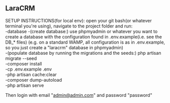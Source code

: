 LaraCRM
--------

SETUP INSTRUCTIONS(for local env): open your git bash(or whatever terminal you're using), navigate to the project folder and run:  
-database
    -(create database:) use phpmyadmin or whatever you want to create a database with the configuration found in .env.example(i.e. see the DB_* files)  (e.g. on a standard WAMP, all configuration is as in .env.example, so you just create a "laracrm" database in phpmyadmin)  
    -(populate database by running the migrations and the seeds:) php artisan migrate --seed  
-composer install  
-cp .env.example .env  
-php artisan cache:clear  
-composer dump-autoload  
-php artisan serve  

Then login with email "admin@admin.com" and password "password"  
